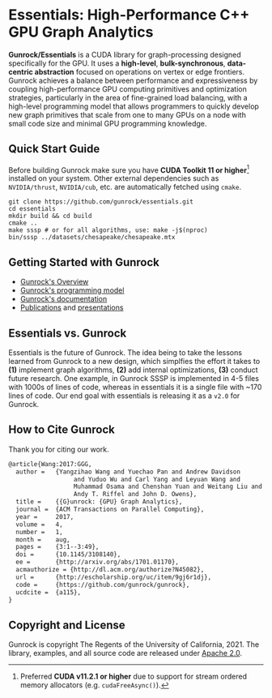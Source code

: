 # **Essentials:** High-Performance C++ GPU Graph Analytics
**Gunrock/Essentials** is a CUDA library for graph-processing designed specifically for the GPU. It uses a **high-level**, **bulk-synchronous**, **data-centric abstraction** focused on operations on vertex or edge frontiers. Gunrock achieves a balance between performance and expressiveness by coupling high-performance GPU computing primitives and optimization strategies, particularly in the area of fine-grained load balancing, with a high-level programming model that allows programmers to quickly develop new graph primitives that scale from one to many GPUs on a node with small code size and minimal GPU programming knowledge.

## Quick Start Guide

Before building Gunrock make sure you have **CUDA Toolkit 11 or higher**[^1] installed on your system. Other external dependencies such as `NVIDIA/thrust`, `NVIDIA/cub`, etc. are automatically fetched using `cmake`.

```shell
git clone https://github.com/gunrock/essentials.git
cd essentials
mkdir build && cd build
cmake .. 
make sssp # or for all algorithms, use: make -j$(nproc)
bin/sssp ../datasets/chesapeake/chesapeake.mtx
```
[^1]: Preferred **CUDA v11.2.1 or higher** due to support for stream ordered memory allocators (e.g. `cudaFreeAsync()`).

## Getting Started with Gunrock

- [Gunrock's Overview](https://github.com/gunrock/essentials/wiki/Overview)
- [Gunrock's programming model](https://github.com/gunrock/essentials/wiki/Programming-Model)
- [Gunrock's documentation](https://github.com/gunrock/essentials/wiki)
- [Publications](https://github.com/gunrock/essentials/wiki/Publications) and [presentations](https://github.com/gunrock/essentials/wiki/Presentations)

## Essentials vs. Gunrock
Essentials is the future of Gunrock. The idea being to take the lessons learned from Gunrock to a new design, which simplfies the effort it takes to **(1)** implement graph algorithms, **(2)** add internal optimizations, **(3)** conduct future research. One example, in Gunrock SSSP is implemented in 4-5 files with 1000s of lines of code, whereas in essentials it is a single file with ~170 lines of code. Our end goal with essentials is releasing it as a `v2.0` for Gunrock.

## How to Cite Gunrock
Thank you for citing our work.

```tex
@article{Wang:2017:GGG,
  author =	 {Yangzihao Wang and Yuechao Pan and Andrew Davidson
                  and Yuduo Wu and Carl Yang and Leyuan Wang and
                  Muhammad Osama and Chenshan Yuan and Weitang Liu and
                  Andy T. Riffel and John D. Owens},
  title =	 {{G}unrock: {GPU} Graph Analytics},
  journal =	 {ACM Transactions on Parallel Computing},
  year =	 2017,
  volume =	 4,
  number =	 1,
  month =	 aug,
  pages =	 {3:1--3:49},
  doi =		 {10.1145/3108140},
  ee =		 {http://arxiv.org/abs/1701.01170},
  acmauthorize = {http://dl.acm.org/authorize?N45082},
  url =		 {http://escholarship.org/uc/item/9gj6r1dj},
  code =	 {https://github.com/gunrock/gunrock},
  ucdcite =	 {a115},
}
```

## Copyright and License

Gunrock is copyright The Regents of the University of California, 2021. The library, examples, and all source code are released under [Apache 2.0](https://github.com/gunrock/essentials/blob/master/LICENSE).
